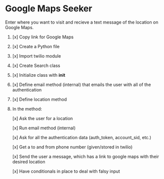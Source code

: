 # Google Maps Seeker

Enter where you want to visit and recieve a text message of the location on Google Maps.

1. [x] Copy link for Google Maps

2. [x] Create a Python file

3. [x] Import twilio module

4. [x] Create Search class

5. [x] Initialize class with __init__

6. [x] Define email method (internal) that emails the user with all of the authentication

7. [x] Define location method

8. In the method:

    [x] Ask the user for a location
    
    [x] Run email method (internal)
    
    [x] Ask for all the authentication data (auth_token, account_sid, etc.)
    
    [x] Get a to and from phone number (given/stored in twilio)
    
    [x] Send the user a message, which has a link to google maps with their desired location
    
    [x] Have conditionals in place to deal with falsy input



